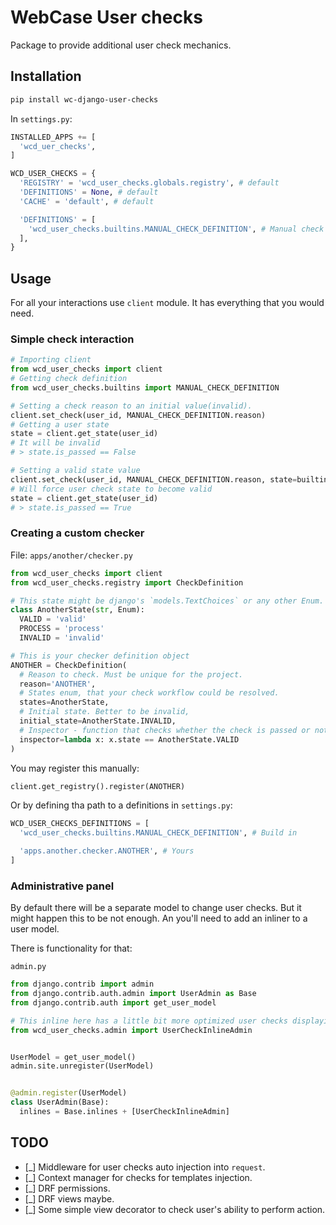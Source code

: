 # WebCase User checks

Package to provide additional user check mechanics.

## Installation

```sh
pip install wc-django-user-checks
```

In `settings.py`:

```python
INSTALLED_APPS += [
  'wcd_uer_checks',
]

WCD_USER_CHECKS = {
  'REGISTRY' = 'wcd_user_checks.globals.registry', # default
  'DEFINITIONS' = None, # default
  'CACHE' = 'default', # default

  'DEFINITIONS' = [
    'wcd_user_checks.builtins.MANUAL_CHECK_DEFINITION', # Manual check reason
  ],
}
```

## Usage

For all your interactions use `client` module. It has everything that you would need.

### Simple check interaction

```python
# Importing client
from wcd_user_checks import client
# Getting check definition
from wcd_user_checks.builtins import MANUAL_CHECK_DEFINITION

# Setting a check reason to an initial value(invalid).
client.set_check(user_id, MANUAL_CHECK_DEFINITION.reason)
# Getting a user state
state = client.get_state(user_id)
# It will be invalid
# > state.is_passed == False

# Setting a valid state value
client.set_check(user_id, MANUAL_CHECK_DEFINITION.reason, state=builtins.ManualCheckState.VALID)
# Will force user check state to become valid
state = client.get_state(user_id)
# > state.is_passed == True
```

### Creating a custom checker

File: `apps/another/checker.py`
```python
from wcd_user_checks import client
from wcd_user_checks.registry import CheckDefinition

# This state might be django's `models.TextChoices` or any other Enum.
class AnotherState(str, Enum):
  VALID = 'valid'
  PROCESS = 'process'
  INVALID = 'invalid'

# This is your checker definition object
ANOTHER = CheckDefinition(
  # Reason to check. Must be unique for the project.
  reason='ANOTHER',
  # States enum, that your check workflow could be resolved.
  states=AnotherState,
  # Initial state. Better to be invalid,
  initial_state=AnotherState.INVALID,
  # Inspector - function that checks whether the check is passed or not.
  inspector=lambda x: x.state == AnotherState.VALID
)
```

You may register this manually:

```python
client.get_registry().register(ANOTHER)
```

Or by defining tha path to a definitions in `settings.py`:

```python
WCD_USER_CHECKS_DEFINITIONS = [
  'wcd_user_checks.builtins.MANUAL_CHECK_DEFINITION', # Build in

  'apps.another.checker.ANOTHER', # Yours
]
```

### Administrative panel

By default there will be a separate model to change user checks. But it might happen this to be not enough. An you'll need to add an inliner to a user model.

There is functionality for that:

`admin.py`
```python
from django.contrib import admin
from django.contrib.auth.admin import UserAdmin as Base
from django.contrib.auth import get_user_model

# This inline here has a little bit more optimized user checks displaying.
from wcd_user_checks.admin import UserCheckInlineAdmin


UserModel = get_user_model()
admin.site.unregister(UserModel)


@admin.register(UserModel)
class UserAdmin(Base):
  inlines = Base.inlines + [UserCheckInlineAdmin]
```

## TODO

- [_] Middleware for user checks auto injection into `request`.
- [_] Context manager for checks for templates injection.
- [_] DRF permissions.
- [_] DRF views maybe.
- [_] Some simple view decorator to check user's ability to perform action.
